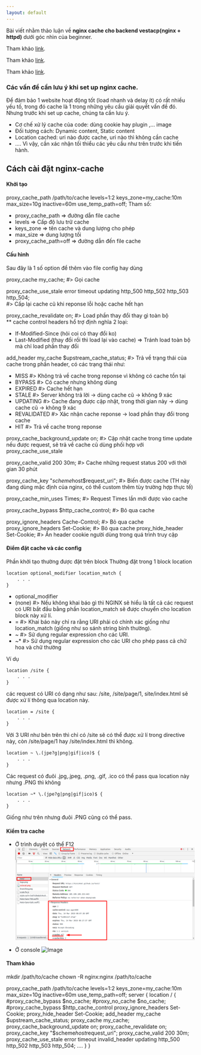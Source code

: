 ```yaml
---
layout: default
---
```

Bài viết nhằm thảo luận về  **nginx cache cho backend vestacp(nginx + httpd)** dưới góc nhìn của beginner.

Tham khảo [link](https://www.nginx.com/blog/nginx-caching-guide).

Tham khảo [link](http://www.anton-pirker.at/boosting-djangos-performance-with-nginx-reverse-proxy-cache).

Tham khảo [link](https://viblo.asia/p/nginx-server-va-location-block-cach-lam-viec-va-phuong-thuc-dieu-huong-request-3Q75wy3DZWb).


### Các vấn đề  cần lưu ý khi set up nginx cache.

Để  đảm bảo 1 website hoạt động tốt (load nhanh và delay ít) có rất nhiều yếu tố, trong đó cache là 1 trong những yêu cầu giải quyết vấn đề  đó. Nhưng trước khi set up cache, chúng ta cần lưu ý.

*   Cơ chế  xử  lý cache của code: dùng cookie hay plugin ,...
image
*   Đối tượng cách: Dynamic content, Static content
*   Location cached: uri nào được cache, uri nào thì không cần cache
*   ....
Vì vậy, cần xác nhận tối thiểu các yêu cầu như trên trước khi tiến hành.

## Cách cài đặt nginx-cache
#### Khởi tạo
proxy_cache_path /path/to/cache levels=1:2 keys_zone=my_cache:10m max_size=10g
                 inactive=60m use_temp_path=off;
Tham số:
*   proxy_cache_path  => đường dẫn file cache
*   levels  => Cấp độ lưu trữ cache
*   keys_zone  => tên cache và dung lượng cho phép
*   max_size  => dung lượng tối
*   proxy_cache_path=off  => đường dẫn đến file cache

#### Cấu hình
 Sau đây là 1 số  option để  thêm vào file config hay dùng

 proxy_cache my_cache;              #> Gọi cache

 proxy_cache_use_stale error timeout updating http_500 http_502 http_503 http_504;     
 #> Cấp lại cache cũ khi reponse lỗi hoặc cache hết hạn   

 proxy_cache_revalidate on;         #> Load phần thay đổi thay gì toàn bộ    
 ** cache control headers hổ trợ định nghĩa 2 loại:
  + If-Modified-Since (hỏi coi có thay đổi ko)
  + Last-Modified (thay đổi rồi thì load lại vào cache)
 => Tránh load toàn bộ mà chỉ load phần thay đổi

 add_header my_cache $upstream_cache_status; #> Trả về  trạng thái của cache trong phần header, có các trạng thái như:
 * MISS         #> Không trả về  cache trong reponse vì không có cache tồn tại
 * BYPASS       #> Có cache nhưng không dùng
 * EXPIRED      #> Cache hết hạn
 * STALE        #> Server không trả lời -> dùng cache cũ -> không 9 xác
 * UPDATING     #> Cache đang được cập nhật, trong thời gian này -> dùng cache cũ -> không 9 xác
 * REVALIDATED  #> Xác nhận cache reponse -> load phần thay đổi trong cache
 * HIT          #> Trả về  cache trong reponse

 proxy_cache_background_update on;  #> Cập nhật cache trong time update nếu được request, sẽ trả về  cache cũ dùng phối hợp với proxy_cache_use_stale

 proxy_cache_valid 200 30m;         #> Cache những request status 200 với thời gian 30 phút

 proxy_cache_key "$scheme$host$request_uri";  #> Biến được cache (TH này đang dùng mặc định của nginx, có thể  custom thêm tùy trường hợp thực tế)

 proxy_cache_min_uses Times;       #> Request Times lần mới được vào cache

 proxy_cache_bypass $http_cache_control; #> Bỏ qua cache

 proxy_ignore_headers Cache-Control;  #> Bỏ qua cache
 proxy_ignore_headers Set-Cookie;     #> Bỏ qua cache
 proxy_hide_header Set-Cookie;        #> Ẩn header cookie người dùng trong quá trình truy cập

#### Điểm đặt cache và các config
Phần khởi tạo thường được đặt trên block
Thường đặt trong 1 block location
```
location optional_modifier location_match {
    . . .
}
```
- optional_modifier
 - (none) #> Nếu không khai báo gì thì NGINX sẽ hiểu là tất cả các request có URI bắt đầu bằng phần location_match sẽ được chuyển cho location block này xử lí.
 - = #> Khai báo này chỉ ra rằng URI phải có chính xác giống như location_match (giống như so sánh string bình thường).
 - ~ #> Sử dụng regular expression cho các URI.
 - ~* #> Sử dụng regular expression cho các URI cho phép pass cả chữ hoa và chữ thường

Ví dụ
```
location /site {
    . . .
}
```
các request có URI có dạng như sau: /site, /site/page/1, site/index.html sẽ được xử lí thông qua location này.

```
location = /site {
    . . .
}
```
Với 3 URI như bên trên thì chỉ có /site sẽ có thể được xử lí trong directive này, còn /site/page/1 hay /site/index.html thì không.

```
location ~ \.(jpe?g|png|gif|ico)$ {
    . . .
}
```
Các request có đuôi .jpg,.jpeg, .png, .gif, .ico có thể pass qua location này nhưng .PNG thì không

```
location ~* \.(jpe?g|png|gif|ico)$ {
    . . .
}
```
Giống như trên nhưng đuôi .PNG cũng có thể pass.

#### Kiểm tra cache
* Ở trình duyệt có thể  F12
![Image](/assets/img/cached-test.png)

* Ở console
![Image](/assets/img/cached-test2.png)

#### Tham khảo
mkdir /path/to/cache
chown -R nginx:nginx /path/to/cache

proxy_cache_path /path/to/cache levels=1:2 keys_zone=my_cache:10m max_size=10g
                 inactive=60m use_temp_path=off;
server {
  location / {
      #proxy_cache_bypass $no_cache;
      #proxy_no_cache $no_cache;
      #proxy_cache_bypass $http_cache_control
      proxy_ignore_headers Set-Cookie;
      proxy_hide_header Set-Cookie;
      add_header my_cache $upstream_cache_status;
      proxy_cache my_cache;
      proxy_cache_background_update on;
      proxy_cache_revalidate on;
      proxy_cache_key "$scheme$host$request_uri";
      proxy_cache_valid 200 30m;
      proxy_cache_use_stale error timeout invalid_header updating http_500 http_502 http_503 http_504;
      ....
  }
}
